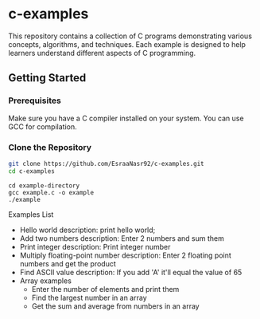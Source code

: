 # c-examples

This repository contains a collection of C programs demonstrating various concepts, algorithms, and techniques. Each example is designed to help learners understand different aspects of C programming.

## Getting Started

### Prerequisites

Make sure you have a C compiler installed on your system. You can use GCC for compilation.

### Clone the Repository

```bash
git clone https://github.com/EsraaNasr92/c-examples.git
cd c-examples
```

```Compile and Run an Example
cd example-directory
gcc example.c -o example
./example
```
Examples List

- Hello world
  description: print hello world;
- Add two numbers
  description: Enter 2 numbers and sum them
- Print integer
  description: Print integer number
- Multiply floating-point number
  description: Enter 2 floating point numbers and get the product
- Find ASCII value
  description: If you add 'A' it'll equal the value of 65
- Array examples
  - Enter the number of elements and print them
  - Find the largest number in an array
  - Get the sum and average from numbers in an array
  
